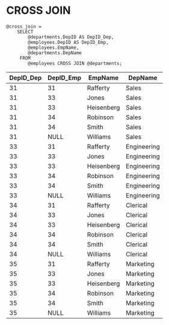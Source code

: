 # CROSS JOIN

```
@cross_join =
    SELECT
        @departments.DepID AS DepID_Dep,
        @employees.DepID AS DepID_Emp,
        @employees.EmpName,
        @departments.DepName
     FROM 
        @employees CROSS JOIN @departments;
```

| DepID_Dep | DepID_Emp | EmpName | DepName |
| --- | --- | --- | --- |
| 31 | 31 | Rafferty | Sales |
| 31 | 33 | Jones | Sales |
| 31 | 33 | Heisenberg | Sales |
| 31 | 34 | Robinson | Sales |
| 31 | 34 | Smith | Sales |
| 31 | NULL | Williams | Sales |
| 33 | 31 | Rafferty | Engineering |
| 33 | 33 | Jones | Engineering |
| 33 | 33 | Heisenberg | Engineering |
| 33 | 34 | Robinson | Engineering |
| 33 | 34 | Smith | Engineering |
| 33 | NULL | Williams | Engineering |
| 34 | 31 | Rafferty | Clerical |
| 34 | 33 | Jones | Clerical |
| 34 | 33 | Heisenberg | Clerical |
| 34 | 34 | Robinson | Clerical |
| 34 | 34 | Smith | Clerical |
| 34 | NULL | Williams | Clerical |
| 35 | 31 | Rafferty | Marketing |
| 35 | 33 | Jones | Marketing |
| 35 | 33 | Heisenberg | Marketing |
| 35 | 34 | Robinson | Marketing |
| 35 | 34 | Smith | Marketing |
| 35 | NULL | Williams | Marketing |

